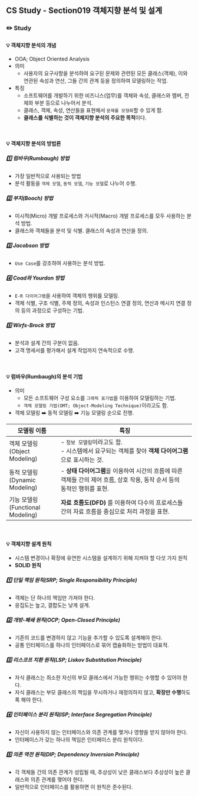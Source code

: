 ## CS Study - Section019 객체지향 분석 및 설계
### ✏️ Study
#### 💡 객체지향 분석의 개념
- OOA; Object Oriented Analysis
- 의미
  - 사용자의 요구사항을 분석하여 요구된 문제와 관련된 모든 클래스(객체), 이와 연관된 속성과 연산, 그들 간의 관계 등을 정의하여 모델링하는 작업.
- 특징
  - 소프트웨어를 개발하기 위한 비즈니스(업무)를 객체와 속성, 클래스와 멤버, 전체와 부분 등으로 나누어서 분석.
  - 클래스, 객체, 속성, 연산들을 표현해서 `문제를 모형화`할 수 있게 함.
  - **클래스를 식별하는 것이 객체지향 분석의 주요한 목적**이다.
<br>

#### 💡 객체지향 분석의 방법론
##### 1️⃣ 럼바우(Rumbaugh) 방법
- 가장 일반적으로 사용되는 방법
- 분석 활동을 `객체 모델`, `동적 모델`, `기능 모델`로 나누어 수행.

##### 2️⃣ 부치(Booch) 방법
- 미시적(Micro) 개발 프로세스와 거시적(Macro) 개발 프로세스를 모두 사용하는 분석 방법.
- 클래스와 객체들을 분석 및 식별. 클래스의 속성과 연산을 정의.

##### 3️⃣ Jacobson 방법
- `Use Case`를 강조하여 사용하는 분석 방법.

##### 4️⃣ Coad와 Yourdon 방법
- `E-R 다이어그램`을 사용하여 객체의 행위를 모델링.
- 객체 식별, 구조 식별, 주제 정의, 속성과 인스턴스 연결 정의, 연산과 메시지 연결 정의 등의 과정으로 구성하는 기법.

##### 5️⃣ Wirfs-Brock 방법
- 분석과 설계 간의 구분이 없음.
- 고객 명세서를 평가해서 설계 작업까지 연속적으로 수행.
<br>

#### 💡 럼바우(Rumbaugh)의 분석 기법
- 의미
  - 모든 소프트웨어 구성 요소를 `그래픽 표기법`을 이용하여 모델링하는 기법.
  - `객체 모델링 기법(OMT; Object-Modeling Technique)`이라고도 함.
- 객체 모델링 ➡️ 동적 모델링 ➡️ 기능 모델링 순으로 진행.<br>

| 모델링 이름 | 특징 |
|---------|-------------------|
| 객체 모델링<br>(Object Modeling) | - `정보 모델링`이라고도 함.<br>- 시스템에서 요구되는 객체를 찾아 **객체 다이어그램**으로 표시하는 것. |
| 동적 모델링<br>(Dynamic Modeling) | - **상태 다이어그램**을 이용하여 시간의 흐름에 따른 객체들 간의 제어 흐름, 상호 작용, 동작 순서 등의<br>동적인 행위를 표현. |
| 기능 모델링<br>(Functional Modeling) | **자료 흐름도(DFD)** 를 이용하여 다수의 프로세스들 간의 자료 흐름을 중심으로 처리 과정을 표현. |
<br>

#### 💡 객체지향 설계 원칙
- 시스템 변경이나 확장에 유연한 시스템을 설계하기 위해 지켜야 할 다섯 가지 원칙
- **SOLID 원칙**
##### 1️⃣ 단일 책임 원칙(SRP; Single Responsibility Principle)
- 객체는 단 하나의 책임만 가져야 한다.
- 응집도는 높고, 결합도는 낮게 설계.

##### 2️⃣ 개방-폐쇄 원칙(OCP; Open-Closed Principle)
- 기존의 코드를 변경하지 않고 기능을 추가할 수 있도록 설계해야 한다. 
- 공통 인터페이스를 하나의 인터페이스로 묶어 캡슐화하는 방법이 대표적.

##### 3️⃣ 리스코프 치환 원칙(LSP; Liskov Substitution Principle)
- 자식 클래스는 최소한 자신의 부모 클래스에서 가능한 행위는 수행할 수 있어야 한다.
- 자식 클래스는 부모 클래스의 책임을 무시하거나 재정의하지 않고, **확장만 수행**하도록 해야 한다. 

##### 4️⃣ 인터페이스 분리 원칙(ISP; Interface Segregation Principle)
- 자신이 사용하지 않는 인터페이스와 의존 관계를 맺거나 영향을 받지 않아야 한다.
- 인터페이스가 갖는 하나의 책임은 인터페이스 분리 원칙이다.

##### 5️⃣ 의존 역전 원칙(DIP; Dependency Inversion Principle)
- 각 객체들 간의 의존 관계가 성립될 때, 추상성이 낮은 클래스보다 추상성이 높은 클래스와 의존 관계를 맺어야 한다. 
- 일반적으로 인터페이스를 활용하면 이 원칙은 준수된다. 
<br>
